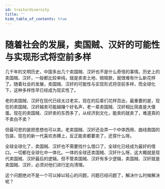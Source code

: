 ```yaml
---
id: traitordiversity
title: ''
hide_table_of_contents: true
---
```


# 随着社会的发展，卖国贼、汉奸的可能性与实现形式将空前多样

几千年的文明历史，中国多出几个卖国贼、汉奸也不是什么奇怪的事情。历史上的卖国贼、汉奸，一般都比较单纯，就是卖卖土地、赔赔款，就很难有什么新花样了。随着社会的发展，卖国贼、汉奸的可能性与实现形式将空前多样，而全球化下，这种多样性早已经成为现实性了。 

老的卖国贼、汉奸在现代已经太过老实，现在的后辈们花样百出，最重要的是，现在的卖国贼、汉奸越卖可能越赚个好名声，老一辈卖国贼、汉奸相比简直是大傻蛋。现在的卖国贼、汉奸卖的东西多了，从经济到文化，能卖的就卖了，难道真的不卖白不卖？ 

但最可悲的是把思想也可以卖。老卖国贼、汉奸还会弄一个中体西用、曲线救国的包装，现在的新一代喜欢赤膊上，反正能卖都要卖了，还穿什么呀。 

全球全球化了，卖国贼、汉奸也不需要找什么借口了，全球化已经成为最好的借口。一切都在全球化中一体化。一体的全球还卖国贼、汉奸什么呀，这大概就是现代卖国贼、汉奸最后的逻辑。但不管卖国贼、汉奸有多少逻辑，卖国贼、汉奸就是卖国贼、汉奸，必须对他们进行定向清理。 
 
这个问题绝对不是一个可以掉以轻心的问题，问题已经问题了，解决什么时候解决呢？